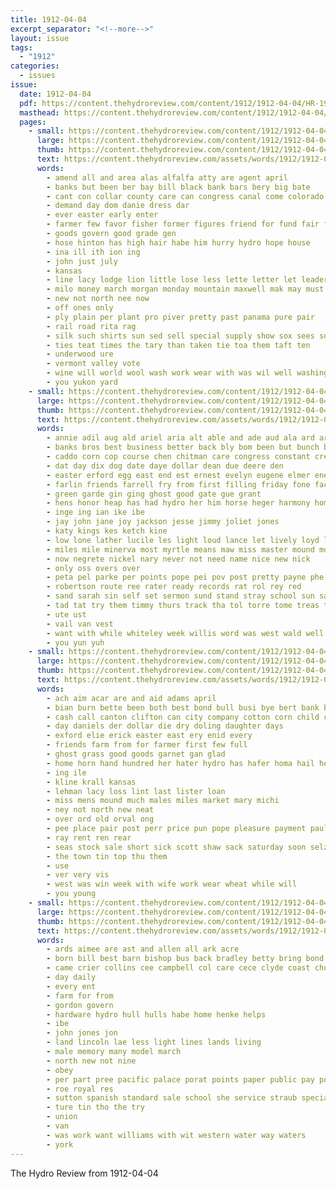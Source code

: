 ```yaml
---
title: 1912-04-04
excerpt_separator: "<!--more-->"
layout: issue
tags:
  - "1912"
categories:
  - issues
issue:
  date: 1912-04-04
  pdf: https://content.thehydroreview.com/content/1912/1912-04-04/HR-1912-04-04.pdf
  masthead: https://content.thehydroreview.com/content/1912/1912-04-04/masthead/HR-1912-04-04.jpg
  pages:
    - small: https://content.thehydroreview.com/content/1912/1912-04-04/small/HR-1912-04-04-01.jpg
      large: https://content.thehydroreview.com/content/1912/1912-04-04/large/HR-1912-04-04-01.jpg
      thumb: https://content.thehydroreview.com/content/1912/1912-04-04/thumbnails/HR-1912-04-04-01.jpg
      text: https://content.thehydroreview.com/assets/words/1912/1912-04-04/HR-1912-04-04-01.txt
      words:
        - amend all and area alas alfalfa atty are agent april
        - banks but been ber bay bill black bank bars bery big bate
        - cant con collar county care can congress canal come colorado cost corn call caddo count col
        - demand day dom danie dress dar
        - ever easter early enter
        - farmer few favor fisher former figures friend for fund fair flood
        - goods govern good grade gen
        - hose hinton has high hair habe him hurry hydro hope house
        - ina ill ith ion ing
        - john just july
        - kansas
        - line lacy lodge lion little lose less lette letter let leader linen like lin lisle
        - milo money march morgan monday mountain maxwell mak may must men many market mailand mens
        - new not north nee now
        - off ones only
        - ply plain per plant pro piver pretty past panama pure pair
        - rail road rita rag
        - silk such shirts sun sed sell special supply show sox sees summer strength state sedo styles seen
        - ties teat times the tary than taken tie toa them taft ten
        - underwood ure
        - vermont valley vote
        - wine will world wool wash work wear with was wil well washington want
        - you yukon yard
    - small: https://content.thehydroreview.com/content/1912/1912-04-04/small/HR-1912-04-04-02.jpg
      large: https://content.thehydroreview.com/content/1912/1912-04-04/large/HR-1912-04-04-02.jpg
      thumb: https://content.thehydroreview.com/content/1912/1912-04-04/thumbnails/HR-1912-04-04-02.jpg
      text: https://content.thehydroreview.com/assets/words/1912/1912-04-04/HR-1912-04-04-02.txt
      words:
        - annie adil aug ald ariel aria alt able and ade aud ala ard are aust age ask all
        - banks bros best business better back bly bom been but bunch bright base butte bradford bank billy bound bustle binks burst
        - caddo corn cop course chen chitman care congress constant creek class cough cour cor cotto county calhoun come collier cox
        - dat day dix dog date daye dollar dean due deere den
        - easter erford egg east end est ernest evelyn eugene elmer ene ent
        - farlin friends farrell fry from first filling friday fone face fore frances for
        - green garde gin ging ghost good gate gue grant
        - hens honor heap has had hydro her him horse heger harmony home host harry huss
        - inge ing ian ike ibe
        - jay john jane joy jackson jesse jimmy joliet jones
        - katy kings kes ketch kine
        - low lone lather lucile les light loud lance let lively loyd lad last little lady lodge laue lett look
        - miles mile minerva most myrtle means maw miss master mound mos mis marcum matter might mathis mine mama mon
        - now negrete nickel nary never not need name nice new nick
        - only oss overs over
        - peta pel parke per points pope pei pov post pretty payne phe peru pleasant poy penne
        - robertson route ree rater ready records rat rol rey red
        - sand sarah sin self set sermon sund stand stray school sun say sunday smile star saturday sola sho scott she six stock show sie sur see sly
        - tad tat try them timmy thurs track tha tol torre tome treas ton ten trull table tam trom then tie trip the takes take tise toh
        - ute ust
        - vail van vest
        - want with while whiteley week willis word was west wald well wes ward will wie
        - you yun yuh
    - small: https://content.thehydroreview.com/content/1912/1912-04-04/small/HR-1912-04-04-03.jpg
      large: https://content.thehydroreview.com/content/1912/1912-04-04/large/HR-1912-04-04-03.jpg
      thumb: https://content.thehydroreview.com/content/1912/1912-04-04/thumbnails/HR-1912-04-04-03.jpg
      text: https://content.thehydroreview.com/assets/words/1912/1912-04-04/HR-1912-04-04-03.txt
      words:
        - ach aim acar are and aid adams april
        - bian burn bette been both best bond bull busi bye bert bank business blood bridgeport bey
        - cash call canton clifton can city company cotton corn child colony
        - day daniels der dollar die dry doling daughter days
        - exford elie erick easter east ery enid every
        - friends farm from for farmer first few full
        - ghost grass good goods garnet gan glad
        - home horn hand hundred her hater hydro has hafer homa hail head
        - ing ile
        - kline krall kansas
        - lehman lacy loss lint last lister loan
        - miss mens mound much males miles market mary michi
        - ney not north new neat
        - over ord old orval ong
        - pee place pair post perr price pun pope pleasure payment paul poland purchase palmer per public
        - ray rent ren rear
        - seas stock sale short sick scott shaw sack saturday soon selz stunz suit south summer set seis state
        - the town tin top thu them
        - use
        - ver very vis
        - west was win week with wife work wear wheat while will
        - you young
    - small: https://content.thehydroreview.com/content/1912/1912-04-04/small/HR-1912-04-04-04.jpg
      large: https://content.thehydroreview.com/content/1912/1912-04-04/large/HR-1912-04-04-04.jpg
      thumb: https://content.thehydroreview.com/content/1912/1912-04-04/thumbnails/HR-1912-04-04-04.jpg
      text: https://content.thehydroreview.com/assets/words/1912/1912-04-04/HR-1912-04-04-04.txt
      words:
        - ards aimee are ast and allen all ark acre
        - born bill best barn bishop bus back bradley betty bring bond bees bulk buren
        - came crier collins cee campbell col care cece clyde coast church county
        - day daily
        - every ent
        - farm for from
        - gordon govern
        - hardware hydro hull hulls habe home henke helps
        - ibe
        - john jones jon
        - land lincoln lae less light lines lands living
        - male memory many model march
        - north new not nine
        - obey
        - per part pree pacific palace porat points paper public pay post
        - roe royal res
        - sutton spanish standard sale school she service straub special scott sare sell snare surgeon
        - ture tin tho the try
        - union
        - van
        - was work want williams with wit western water way waters
        - york
---
```


The Hydro Review from 1912-04-04

<!--more-->

